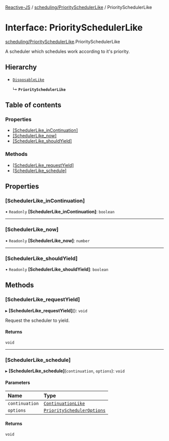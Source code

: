 [Reactive-JS](../README.md) / [scheduling/PrioritySchedulerLike](../modules/scheduling_PrioritySchedulerLike.md) / PrioritySchedulerLike

# Interface: PrioritySchedulerLike

[scheduling/PrioritySchedulerLike](../modules/scheduling_PrioritySchedulerLike.md).PrioritySchedulerLike

A scheduler which schedules work according to it's priority.

## Hierarchy

- [`DisposableLike`](util_DisposableLike.DisposableLike.md)

  ↳ **`PrioritySchedulerLike`**

## Table of contents

### Properties

- [[SchedulerLike\_inContinuation]](scheduling_PrioritySchedulerLike.PrioritySchedulerLike.md#[schedulerlike_incontinuation])
- [[SchedulerLike\_now]](scheduling_PrioritySchedulerLike.PrioritySchedulerLike.md#[schedulerlike_now])
- [[SchedulerLike\_shouldYield]](scheduling_PrioritySchedulerLike.PrioritySchedulerLike.md#[schedulerlike_shouldyield])

### Methods

- [[SchedulerLike\_requestYield]](scheduling_PrioritySchedulerLike.PrioritySchedulerLike.md#[schedulerlike_requestyield])
- [[SchedulerLike\_schedule]](scheduling_PrioritySchedulerLike.PrioritySchedulerLike.md#[schedulerlike_schedule])

## Properties

### [SchedulerLike\_inContinuation]

• `Readonly` **[SchedulerLike\_inContinuation]**: `boolean`

___

### [SchedulerLike\_now]

• `Readonly` **[SchedulerLike\_now]**: `number`

___

### [SchedulerLike\_shouldYield]

• `Readonly` **[SchedulerLike\_shouldYield]**: `boolean`

## Methods

### [SchedulerLike\_requestYield]

▸ **[SchedulerLike_requestYield]**(): `void`

Request the scheduler to yield.

#### Returns

`void`

___

### [SchedulerLike\_schedule]

▸ **[SchedulerLike_schedule]**(`continuation`, `options`): `void`

#### Parameters

| Name | Type |
| :------ | :------ |
| `continuation` | [`ContinuationLike`](scheduling_ContinuationLike.ContinuationLike.md) |
| `options` | [`PrioritySchedulerOptions`](../modules/scheduling_PrioritySchedulerLike.md#priorityscheduleroptions) |

#### Returns

`void`
